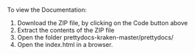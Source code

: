To view the Documentation:

1. Download the ZIP file, by clicking on the Code button above
2. Extract the contents of the ZIP file
3. Open the folder prettydocs-kraken-master/prettydocs/
4. Open the index.html in a browser. 

